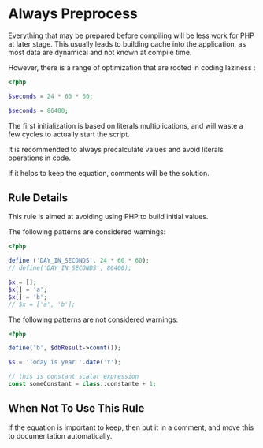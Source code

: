 <!-- Performances -->
# Always Preprocess

Everything that may be prepared before compiling will be less work for PHP at later stage. This usually leads to building cache into the application, as most data are dynamical and not known at compile time.

However, there is a range of optimization that are rooted in coding laziness : 

```php
<?php

$seconds = 24 * 60 * 60;

$seconds = 86400;

```

The first initialization is based on literals multiplications, and will waste a few cycles to actually start the script. 

It is recommended to always precalculate values and avoid literals operations in code.

If it helps to keep the equation, comments will be the solution.

## Rule Details

This rule is aimed at avoiding using PHP to build initial values.

The following patterns are considered warnings:

```php
<?php

define ('DAY_IN_SECONDS', 24 * 60 * 60);
// define('DAY_IN_SECONDS', 86400);

$x = [];
$x[] = 'a';
$x[] = 'b';
// $x = ['a', 'b'];

```

The following patterns are not considered warnings:

```php
<?php

define('b', $dbResult->count());

$s = 'Today is year '.date('Y');

// this is constant scalar expression
const someConstant = class::constante + 1;

```


## When Not To Use This Rule

If the equation is important to keep, then put it in a comment, and move this to documentation automatically. 


